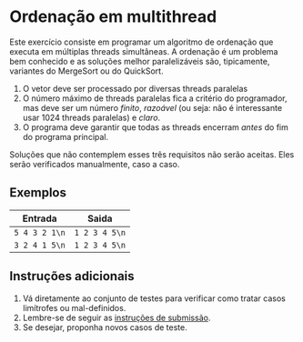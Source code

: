 # Ordenação em multithread

Este exercício consiste em programar um algoritmo de ordenação que executa em
múltiplas threads simultâneas. A ordenação é um problema bem conhecido e as
soluções melhor paralelizáveis são, tipicamente, variantes do MergeSort ou do
QuickSort.

1. O vetor deve ser processado por diversas threads paralelas
1. O número máximo de threads paralelas fica a critério do programador, mas deve
   ser um número *finito*, *razoável* (ou seja: não é interessante usar 1024 threads
   paralelas) e *claro*.
1. O programa deve garantir que todas as threads encerram *antes* do fim do
   programa principal.

Soluções que não contemplem esses três requisitos não serão aceitas. Eles serão
verificados manualmente, caso a caso.

## Exemplos

Entrada | Saida
------- | -----
`5 4 3 2 1\n` | `1 2 3 4 5\n`
`3 2 4 1 5\n` | `1 2 3 4 5\n`

## Instruções adicionais

1. Vá diretamente ao conjunto de testes para verificar como tratar casos
   limítrofes ou mal-definidos.
1. Lembre-se de seguir as [instruções de submissão](docs/instrucoes.md).
1. Se desejar, proponha novos casos de teste.
